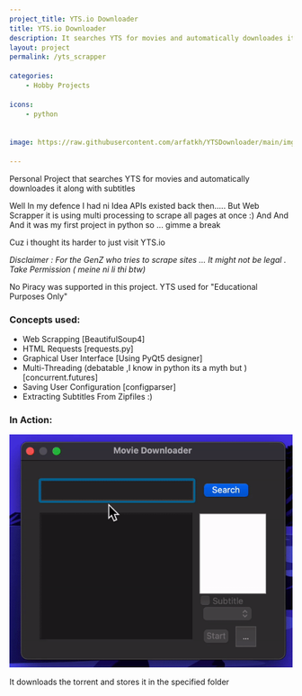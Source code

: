 ```yaml
---
project_title: YTS.io Downloader
title: YTS.io Downloader
description: It searches YTS for movies and automatically downloades it along with subtitles
layout: project
permalink: /yts_scrapper

categories: 
    - Hobby Projects

icons: 
    - python
    

image: https://raw.githubusercontent.com/arfatkh/YTSDownloader/main/imgs/demo.gif

---
```







Personal Project that searches YTS for movies and automatically downloades it along with subtitles 

Well In my defence I had ni Idea APIs existed back then.....
But Web Scrapper it is using multi processing to scrape all pages at once :)
And And And it was my first project in python so ... gimme a break


Cuz i thought its harder to just visit YTS.io

*Disclaimer : For the GenZ who tries to scrape sites ... It might not be legal . Take Permission ( meine ni li thi btw)*


No Piracy was supported in this project. YTS used for "Educational Purposes Only"


### Concepts used:

 

 - Web Scrapping  [BeautifulSoup4]
 - HTML Requests [requests.py]
 - Graphical User Interface [Using PyQt5 designer]
 - Multi-Threading (debatable ,I know in python its a myth but )[concurrent.futures]
 - Saving User Configuration [configparser] 
 -  Extracting Subtitles From Zipfiles :) 



### **In Action:**

![Demo](https://raw.githubusercontent.com/arfatkh/YTSDownloader/main/imgs/demo.gif)

It downloads the torrent and stores it in the specified folder
